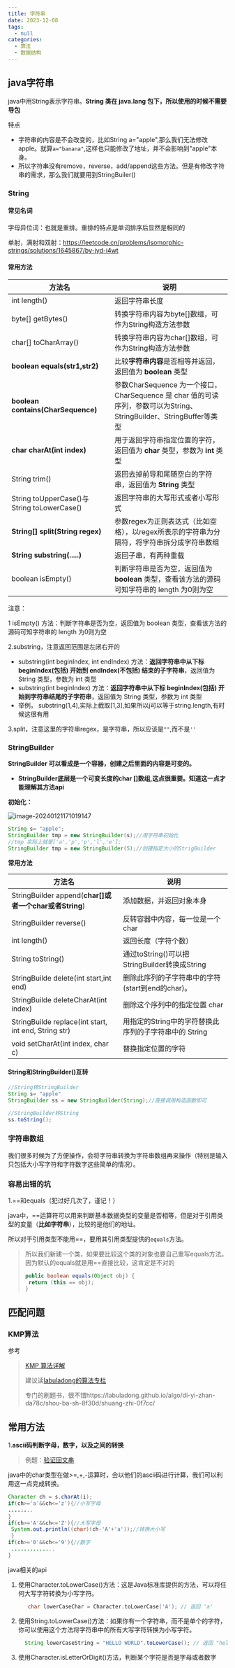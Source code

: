 ```yaml
---
title: 字符串
date: 2023-12-08
tags: 
  - null
categories:  
  - 算法
  - 数据结构		
---
```


## java字符串

java中用String表示字符串。**String 类在 java.lang 包下，所以使用的时候不需要导包**

特点

- 字符串的内容是不会改变的，比如String a="apple",那么我们无法修改apple。就算`a="banana"`,这样也只能修改了地址，并不会影响到"apple"本身。
- 所以字符串没有remove，reverse，add/append这些方法。但是有修改字符串的需求，那么我们就要用到StringBuiler()

### String

#### 常见名词

字母异位词：也就是重排。重排的特点是单词排序后显然是相同的

单射，满射和双射：https://leetcode.cn/problems/isomorphic-strings/solutions/1645867/by-jyd-i4wt

#### 常用方法

| 方法名                                     | 说明                                                         |
| ------------------------------------------ | ------------------------------------------------------------ |
| int length()                               | 返回字符串长度                                               |
| byte[] getBytes()                          | 转换字符串内容为byte[]数组，可作为String构造方法参数         |
| char[] toCharArray()                       | 转换字符串内容为char[]数组，可作为String构造方法参数         |
| **boolean equals(str1,str2)**              | 比较**字符串内容**是否相等并返回，返回值为 **boolean** 类型  |
| **boolean contains(CharSequence)**         | 参数CharSequence 为一个接口，CharSequence 是 char 值的可读序列，参数可以为String、StringBuilder、StringBuffer等类型 |
| **char charAt(int index)**                 | 用于返回字符串指定位置的字符，返回值为 **char** 类型，参数为 **int** 类型 |
| String trim()                              | 返回去掉前导和尾随空白的字符串，返回值为 **String** 类型     |
| String toUpperCase()与String toLowerCase() | 返回字符串的大写形式或者小写形式                             |
| **String[] split(String regex)**           | 参数regex为正则表达式（比如空格），以regex所表示的字符串为分隔符，将字符串拆分成字符串数组 |
| **String substring(.....)**                | 返回子串，有两种重载                                         |
| boolean isEmpty()                          | 判断字符串是否为空，返回值为 **boolean** 类型，查看该方法的源码可知字符串的 length 为0则为空 |

注意：

1 isEmpty() 方法：判断字符串是否为空，返回值为 boolean 类型，查看该方法的源码可知字符串的 length 为0则为空

2.substring，注意返回范围是左闭右开的

- substring(int beginIndex, int endIndex) 方法：**返回字符串中从下标 beginIndex(包括) 开始到 endIndex(不包括) 结束的子字符串**，返回值为 String 类型，参数为 int 类型
- substring(int beginIndex) 方法：**返回字符串中从下标 beginIndex(包括) 开始到字符串结尾的子字符串**，返回值为 String 类型，参数为 int 类型
- 举例，  substring(1,4),实际上截取[1,3],如果所以j可以等于string.length,有时候这很有用

3.split，注意这里的字符串regex，是字符串，所以应该是`""`,而不是`''`

### StringBuilder

**StringBuilder 可以看成是一个容器，创建之后里面的内容是可变的。**

- **StringBuilder底层是一个可变长度的char []数组,这点很重要。知道这一点才能理解其方法api**

**初始化：**

![image-20240121171019147](https://typora-1309665611.cos.ap-nanjing.myqcloud.com/typora/image-20240121171019147.png)

```java
String s= "apple";
StringBuilder tmp = new StringBuilder(s);//用字符串初始化
//tmp 实际上就是['a','p','p','l','e'];
StringBuilder tmp = new StringBuilder(5);//创建指定大小的StrigBuilder
```

**常用方法**

| 方法名                                                 | 说明                                                  |
| ------------------------------------------------------ | ----------------------------------------------------- |
| StringBuilder append(**char[]或者一个char或者String**) | 添加数据，并返回对象本身                              |
| StringBuilder reverse()                                | 反转容器中内容，每一位是一个char                      |
| int length()                                           | 返回长度（字符个数）                                  |
| String toString()                                      | 通过toString()可以把StringBuilder转换成String         |
| StringBuilde  delete(int start,int end)                | 删除此序列的子字符串中的字符(start到end的char)。      |
| StringBuilde  deleteCharAt(int index)                  | 删除这个序列中的指定位置   char                       |
| StringBuilde  replace(int start,  int end, String str) | 用指定的String中的字符替换此序列的子字符串中的 String |
| void setCharAt(int index,  char  c)                    | 替换指定位置的字符                                    |

#### String和StringBuilder()互转

```java
//String转StringBuilder
String s= "apple"
StringBuilder ss = new StringBuilder(String);//直接调用构造函数即可

//StringBuilder转String
ss.toString();
```

### 字符串数组

我们很多时候为了方便操作，会将字符串转换为字符串数组再来操作（特别是输入只包括大小写字符和字符数字这些简单的情况）。

### 容易出错的坑

1.==和equals（犯过好几次了，谨记！）

java中，==运算符可以用来判断基本数据类型的变量是否相等，但是对于引用类型的变量（**比如字符串**），比较的是他们的地址。

所以对于引用类型不能用==，要用其引用类型提供的`equals`方法。

> 所以我们新建一个类，如果要比较这个类的对象也要自己重写equals方法。因为默认的equals就是用==直接比较，这肯定是不对的
>
> ```java
> public boolean equals(Object obj) {
>  return (this == obj);
> }
> ```
>
> 

## 匹配问题

### KMP算法

参考

>[KMP 算法详解](https://zhuanlan.zhihu.com/p/83334559)
>
>建议读[labuladong的算法专栏](https://www.zhihu.com/column/labuladong)
>
>专门的刷题书，很不错https://labuladong.github.io/algo/di-yi-zhan-da78c/shou-ba-sh-8f30d/shuang-zhi-0f7cc/
>
>

## 常用方法

1.**ascii码判断字母，数字，以及之间的转换**

> 例题：[验证回文串](https://leetcode.cn/problems/valid-palindrome/)

java中的char类型在做>=,+,-运算时，会以他们的ascii码进行计算，我们可以利用这一点完成转换。

```java
Character ch = s.charAt(i);
if(ch>='a'&&ch<='z'){//小写字母
........
}
if(ch>='A'&&ch<='Z'){//大写字母
 System.out.println((char)(ch-'A'+'a'));//转换大小写
 }
if(ch>='0'&&ch<='9'){//数字
 ..............
}
```

java相关的api

1. 使用Character.toLowerCase()方法：这是Java标准库提供的方法，可以将任何大写字符转换为小写字符。

   ```cpp
      char lowerCaseChar = Character.toLowerCase('A'); // 返回 'a'
   ```

2. 使用String.toLowerCase()方法：如果你有一个字符串，而不是单个的字符，你可以使用这个方法将字符串中的所有大写字符转换为小写字符。

   ```java
     String lowerCaseString = "HELLO WORLD".toLowerCase(); // 返回 "hello world"
   ```

3. 使用Character.isLetterOrDigit()方法，判断某个字符是否是字母或者数字